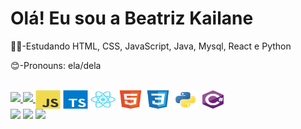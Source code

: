 # Olá! Eu sou a Beatriz Kailane 

👩‍💻-Estudando HTML, CSS, JavaScript, Java, Mysql, React e Python

😊-Pronouns: ela/dela
   
   <a href="https://github.com/beaKay20">
     <img height="180em" src="https://github-readme-stats.vercel.app/api?username=beaKaylanee&show_icons=true&theme=dracula&include_all_commits=true&count_private=true"/> 
    <img height="180em" src="https://github-readme-stats.vercel.app/api/top-langs/?username=beakay20&layout=compact&langs_count=16&theme=dracula"/> 
  
  </a>
</div>

<div style="display: inline-block"><br>
  <img align="center" alt="Rafa-3s" height="30" width="40" src="https://raw.githubusercontent.com/devicons/devicon/master/icons/javascript/javascript-original.svg">
  <img align="center" alt="Rafa-Ts" height="30" width="40" src="https://raw.githubusercontent.com/devicons/devicon/master/icons/typescript/typescript-original.svg">
  <img align="center" alt="Rafa-React" height="30" width="40" src="https://raw.githubusercontent.com/devicons/devicon/master/icons/react/react-original.svg">
  <img align="center" alt="Rafa-HTML" height="30" width="40" src="https://raw.githubusercontent.com/devicons/devicon/master/icons/html5/html5-original.svg">
  <img align="center" alt="Rafa-CSS" height="30" width="40" src="https://raw.githubusercontent.com/devicons/devicon/master/icons/css3/css3-original.svg">
  <img align="center" alt="Rafa-Python" height="30" width="40" src="https://raw.githubusercontent.com/devicons/devicon/master/icons/python/python-original.svg">
  <img align="center" alt="Rafa-Csharp" height="30" width="40" src="https://raw.githubusercontent.com/devicons/devicon/master/icons/csharp/csharp-original.svg">
</div>

<div>
  <a href="https://instagram.com/kaylane_beaa?igshid=MzMyNGUyNmU2YQ==" target="_blank"><img src="https://img.shields.io/badge/-Instagram-23E4485F?style=for-the-badge&logo=instagram&logoColor=white" target="_blank"></a>
  <a href="mailto:beatrizkailany3@gmail.com"><img src="https://img.shields.io/badge/-Gmail-323333?style=for-the-badge&logo=gmail&logoColor=white" target="_blank"></a>
  <a href="https://www.linkedin.com/in/beatriz-kailane-3513b5248?utm_source=share&utm_campaign=share_via&utm_content=profile&utm_medium=android_app" target="_blank"><img src="https://img.shields.io/badge/-LinkedIn-0077B5?style=for-the-badge&logo=linkedin&logoColor=white" target="_blank"></a>
</div>

<br>
